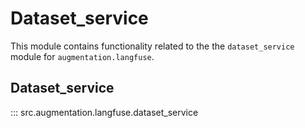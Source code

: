 # Dataset_service

This module contains functionality related to the the `dataset_service` module for `augmentation.langfuse`.

## Dataset_service

::: src.augmentation.langfuse.dataset_service

